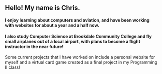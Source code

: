 ## Hello! My name is Chris.

#### I enjoy learning about computers and aviation, and have been working with websites for about a year and a half now. 
#### I also study Computer Science at Brookdale Community College and fly small airplanes out of a local airport, with plans to become a flight instructor in the near future!

Some current projects that I have worked on include a personal website for myself and a virtual card game created as a final project in my Programming II class!
<!--
**chrisjm66/chrisjm66** is a ✨ _special_ ✨ repository because its `README.md` (this file) appears on your GitHub profile.

Here are some ideas to get you started:

- 🔭 I’m currently working on ...
- 🌱 I’m currently learning ...
- 👯 I’m looking to collaborate on ...
- 🤔 I’m looking for help with ...
- 💬 Ask me about ...
- 📫 How to reach me: ...
- 😄 Pronouns: ...
- ⚡ Fun fact: ...
-->
